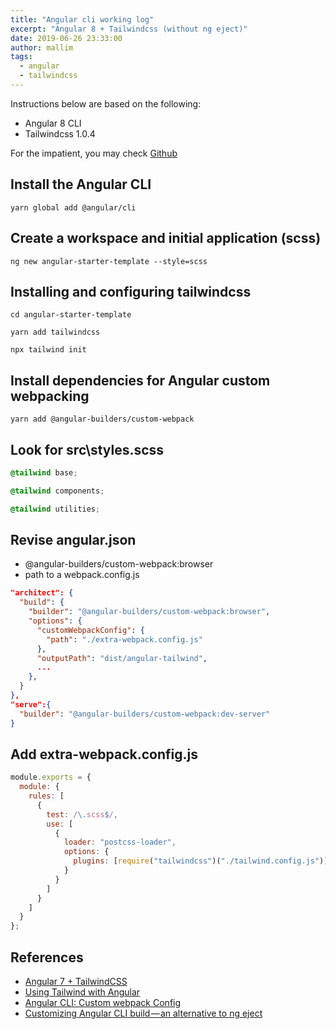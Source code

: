 ```yaml
---
title: "Angular cli working log"
excerpt: "Angular 8 + Tailwindcss (without ng eject)"
date: 2019-06-26 23:33:00
author: mallim
tags:
  - angular
  - tailwindcss
---
```


Instructions below are based on the following:

- Angular 8 CLI
- Tailwindcss 1.0.4

For the impatient, you may check [Github](https://github.com/mallim/angular-starter-template)

## Install the Angular CLI

```shell
yarn global add @angular/cli
```

## Create a workspace and initial application (scss)

```shell
ng new angular-starter-template --style=scss
```

## Installing and configuring tailwindcss

```shell
cd angular-starter-template

yarn add tailwindcss

npx tailwind init
```

## Install dependencies for Angular custom webpacking

```shell
yarn add @angular-builders/custom-webpack
```

## Look for src\styles.scss

```scss
@tailwind base;

@tailwind components;

@tailwind utilities;
```

## Revise angular.json

- @angular-builders/custom-webpack:browser
- path to a webpack.config.js

```json
"architect": {
  "build": {
    "builder": "@angular-builders/custom-webpack:browser",
    "options": {
      "customWebpackConfig": {
        "path": "./extra-webpack.config.js"
      },
      "outputPath": "dist/angular-tailwind",
      ...
    },
  }
},
"serve":{
  "builder": "@angular-builders/custom-webpack:dev-server"
}
```

## Add extra-webpack.config.js

```js
module.exports = {
  module: {
    rules: [
      {
        test: /\.scss$/,
        use: [
          {
            loader: "postcss-loader",
            options: {
              plugins: [require("tailwindcss")("./tailwind.config.js")]
            }
          }
        ]
      }
    ]
  }
};
```

## References

- [Angular 7 + TailwindCSS](https://medium.com/@brittonkdeets/angular-7-tailwindcss-32ef63f30466)
- [Using Tailwind with Angular](https://www.jerriepelser.com/blog/using-tailwindcss-with-angular/)
- [Angular CLI: Custom webpack Config](https://alligator.io/angular/custom-webpack-config/)
- [Customizing Angular CLI build — an alternative to ng eject](https://codeburst.io/customizing-angular-cli-6-build-an-alternative-to-ng-eject-a48304cd3b21)
